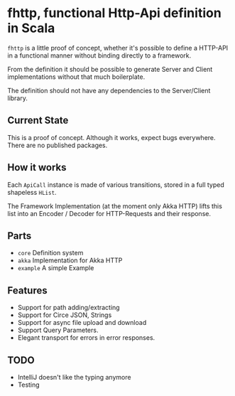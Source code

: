 fhttp, functional Http-Api definition in Scala
==============================================

`fhttp` is a little proof of concept, whether it's possible to define a HTTP-API in a functional manner
without binding directly to a framework.

From the definition it should be possible to generate Server and Client implementations without that much boilerplate.

The definition should not have any dependencies to the Server/Client library.

Current State
-------------

This is a proof of concept. Although it works, expect bugs everywhere. There are no published packages.


How it works
------------

Each `ApiCall` instance is made of various transitions, stored in a full typed shapeless `HList`.

The Framework Implementation (at the moment only Akka HTTP) 
lifts this list into an Encoder / Decoder for HTTP-Requests and their response.
 

Parts
-----

- `core` Definition system
- `akka` Implementation for Akka HTTP
- `example` A simple Example

Features
--------

- Support for path adding/extracting
- Support for Circe JSON, Strings
- Support for async file upload and download
- Support Query Parameters.
- Elegant transport for errors in error responses.

TODO
----

- IntelliJ doesn't like the typing anymore
- Testing 